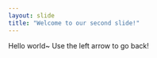 ```yaml
---
layout: slide
title: "Welcome to our second slide!"
---
```

Hello world~
Use the left arrow to go back!
